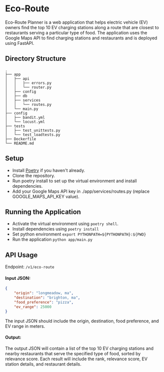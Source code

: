 # Eco-Route
Eco-Route Planner is a web application that helps electric vehicle (EV) owners find the top 10 EV charging stations 
along a route that are closest to restaurants serving a particular type of food. 
The application uses the Google Maps API to find charging stations and restaurants and is deployed using FastAPI.

## Directory Structure
    .
    ├── app
    │   ├── api
    │   │   ├── errors.py
    │   │   └── router.py
    │   ├── config
    │   ├── db
    │   ├── services
    │   │   └── routes.py
    │   └── main.py
    ├── config
    │   ├── bandit.yml
    │   └── locust.yml
    ├── tests
    │   ├── test_unittests.py
    │   └── test_loadtests.py
    ├── Dockerfile
    └── README.md

## Setup
- Install [Poetry](https://python-poetry.org/docs/#installing-with-the-official-installer) if you haven't already. 
- Clone the repository. 
- Run poetry install to set up the virtual environment and install dependencies. 
- Add your Google Maps API key in ./app/services/routes.py (replace GOOGLE_MAPS_API_KEY value).

## Running the Application
- Activate the virtual environment using `poetry shell`.
- Install dependencies using `poetry install`
- Set python environment `export PYTHONPATH=${PYTHONPATH}:${PWD}`
- Run the application `python app/main.py`

## API Usage
Endpoint: `/v1/eco-route`

#### Input JSON:
```json
{
    "origin": "longmeadow, ma",
    "destination": "brighton, ma",
    "food_preference": "pizza",
    "ev_range": 25000
}
```
The input JSON should include the origin, destination, food preference, and EV range in meters.

#### Output:

The output JSON will contain a list of the top 10 EV charging stations and nearby restaurants that serve the specified 
type of food, sorted by relevance score. Each result will include the rank, relevance score, EV station details, 
and restaurant details.
